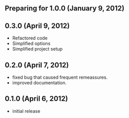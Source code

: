 ## Preparing for 1.0.0 (January 9, 2012)

## 0.3.0 (April 9, 2012)

* Refactored code
* Simplified options
* Simplified project setup

## 0.2.0 (April 7, 2012)

* fixed bug that caused frequent remeassures.
* improved documentation.


## 0.1.0 (April 6, 2012)

* initial release